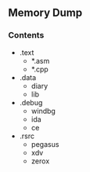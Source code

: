 ## Memory Dump

### Contents

+ .text  
  - *.asm  
  - *.cpp  
+ .data  
  - diary  
  - lib  
+ .debug  
  - windbg  
  - ida
  - ce
+ .rsrc  
  - pegasus  
  - xdv  
  - zerox  


